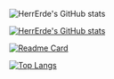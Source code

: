 ![HerrErde's GitHub stats](https://github-readme-stats.vercel.app/api?username=HerrErde&show_icons=true&theme=blue-green)

[![HerrErde's GitHub stats](https://github-readme-stats.vercel.app/api/top-langs/?username=HerrErde&show_icons=true&theme=blue-green)](https://github.com/HerrErde/HerrErde.github.io)

[![Readme Card](https://github-readme-stats.vercel.app/api/pin/?username=HerrErde&repo=HerrErde.github.io&show_icons=true&theme=blue-green)](https://github.com/HerrErde/HerrErde.github.io)


[![Top Langs](https://github-readme-stats.vercel.app/api/top-langs/?username=HerrErde&langs_count=8&show_icons=true&theme=blue-green)](https://github.com/anuraghazra/github-readme-stats)

